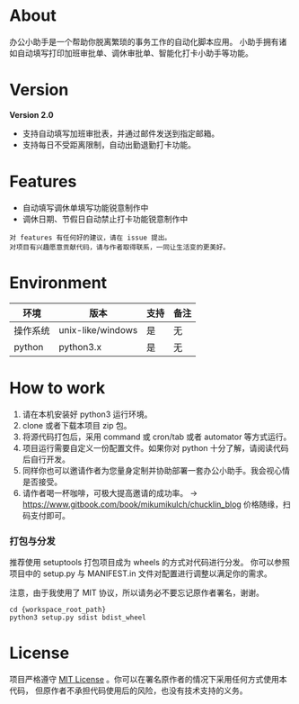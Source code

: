 # About

办公小助手是一个帮助你脱离繁琐的事务工作的自动化脚本应用。
小助手拥有诸如自动填写打印加班审批单、调休审批单、智能化打卡小助手等功能。

# Version

**Version 2.0**  

- 支持自动填写加班审批表，并通过邮件发送到指定邮箱。
- 支持每日不受距离限制，自动出勤退勤打卡功能。

# Features

- 自动填写调休单填写功能锐意制作中
- 调休日期、节假日自动禁止打卡功能锐意制作中

```
对 features 有任何好的建议，请在 issue 提出。
对项目有兴趣愿意贡献代码，请与作者取得联系，一同让生活变的更美好。
```

# Environment

|环境|版本|支持|备注|
|--|--|--|--|
|操作系统|unix-like/windows|是|无|
|python|python3.x|是|无|


# How to work

1. 请在本机安装好 python3 运行环境。
2. clone 或者下载本项目 zip 包。
3. 将源代码打包后，采用 command 或 cron/tab 或者 automator 等方式运行。
4. 项目运行需要自定义一份配置文件。如果你对 python 十分了解，请阅读代码后自行开发。
5. 同样你也可以邀请作者为您量身定制并协助部署一套办公小助手。我会视心情是否接受。
6. 请作者喝一杯咖啡，可极大提高邀请的成功率。 -> 
https://www.gitbook.com/book/mikumikulch/chucklin_blog 
价格随缘，扫码支付即可。

### 打包与分发

推荐使用 setuptools 打包项目成为 wheels 的方式对代码进行分发。
你可以参照项目中的 setup.py 与 MANIFEST.in 文件对配置进行调整以满足你的需求。

注意，由于我使用了 MIT 协议，所以请务必不要忘记原作者署名，谢谢。
 
```shell
cd {workspace_root_path}
python3 setup.py sdist bdist_wheel
```

# License


项目严格遵守 [MIT License](https://choosealicense.com/licenses/mit/) 。你可以在署名原作者的情况下采用任何方式使用本代码，
但原作者不承担代码使用后的风险，也没有技术支持的义务。
